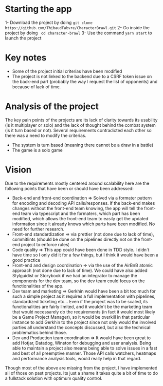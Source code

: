 
# Starting the app

 1- Download the project by doing ```git clone https://github.com/ThibaudFabvre/CharacterBrawl.git```
 2- Go inside the project by doing ``` cd character-brawl```
 3- Use the command ```yarn start``` to launch the project
 
 
 
 # Key notes
 - Some of the project initial criterias have been modified
 - The project is not linked to the backend due to a CSRF token issue on the back-end part (probably the way I request the list of opponents) and because of lack of time.
 
 # Analysis of the project
 The key pain points of the projects are its lack of clarity towards its usability (is it multiplayer or solo) and the lack of thought behind the combat system (is it turn based or not).
 Several requirements contradicted each other so there was a need to modify the criterias.
 
- The system is turn based (meaning there cannot be a draw in a battle)
- The game is a solo game
 
 # Vision
 Due to the requirements mostly centered around scalability here are the following points that have been or should have been addressed:
- Back-end and front-end coordination => Solved via a formater pattern for encoding and decoding API calls/responses. If the back-end makes changes without the front-end team knowing, the app will tell the front-end team via typescript and the formaters, which part has been modified, which allows the front-end team to easily get the updated information since it already knows which parts have been modified. No need for further research.
- Front-end standardization => via prettier (not done due to lack of time), commitlints (should be done on the pipelines directly not on the front-end project to enforce rules)
- Code quality => This app could have been done in TDD style. I didn't have time so I only did it for a few things, but I think it would have been a good practice
- Front-end and design coordination => via the use of the AirBnB atomic approach (not done due to lack of time). We could have also added Stylguidist or Storybook if we had an integrator to manage the components for the dev team, so the dev team could focus on the functionalities of the app.
- Dev team and marketing => Gerkhin would have been a bit too much for such a simple project as it requires a full implementation with pipelines, standardized ticketing etc... Even if the project was to be scaled, its functionalities are fairly limited, and it wouldn't be the marketing team that would necessarely do the requirements (in fact it would most likely be a Game Project Manager), so it would be overkill in that particular instance to add Gerkhin to the project since not only would the involved parties all understand the concepts discussed, but also the technical problematics behind those.
- Dev and Production team coordination => It would have been great to add Hotjar, Datadog, Winston for debugging and user analysis. Being able to maintain a project also means being able to solve issues in a fast and best of all preemptive manner. Those API calls watchers, heatmaps and performance analysis tools, would really help in that regard.

Though most of the above are missing from the project, I have implemented all of those on past projects. Its just a shame it takes quite a bit of time to do a fullstack solution with optimum quality control.
